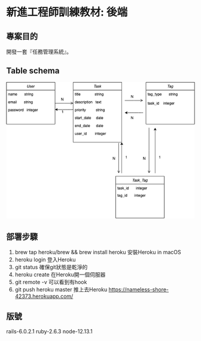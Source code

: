 #  新進工程師訓練教材: 後端

## 專案目的
開發一套『任務管理系統』。


## Table schema
![imgae](https://github.com/miluku1018/task_management/blob/master/task_ma3.draw.png)

## 部署步驟
1. brew tap heroku/brew && brew install heroku 安裝Heroku in macOS
2. heroku login  登入Heroku
3. git status    確保git狀態是乾淨的
4. heroku create 在Heroku開一個伺服器
5. git remote -v 可以看到有hook
6. git push heroku master 推上去Heroku
https://nameless-shore-42373.herokuapp.com/

## 版號
rails-6.0.2.1
ruby-2.6.3
node-12.13.1

